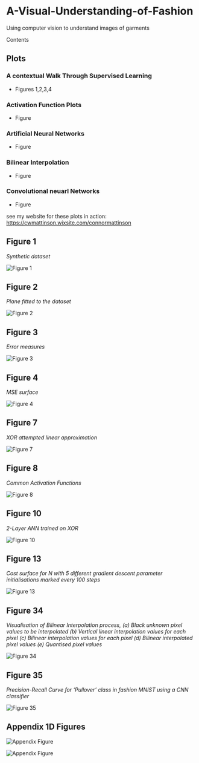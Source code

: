 # A-Visual-Understanding-of-Fashion
Using computer vision to understand images of garments

Contents
## Plots
### A contextual Walk Through Supervised Learning
- Figures 1,2,3,4
### Activation Function Plots
- Figure
### Artificial Neural Networks 
- Figure
### Bilinear Interpolation
- Figure
### Convolutional neuarl Networks
- Figure

see my website for these plots in action:
https://cwmattinson.wixsite.com/connormattinson

## Figure 1
*Synthetic dataset*

![Figure 1](Figures/Fig1.gif?raw=true)

## Figure 2
*Plane fitted to the dataset*

![Figure 2](Figures/Fig2.gif?raw=true)

## Figure 3
*Error measures*

![Figure 3](Figures/Fig3.gif?raw=true)

## Figure 4
*MSE surface*

![Figure 4](Figures/Fig4.gif?raw=true)

## Figure 7
*XOR attempted linear approximation*

![Figure 7](Figures/Fig7.gif?raw=true)

## Figure 8
*Common Activation Functions*

![Figure 8](Figures/fig8.png?raw=true)

## Figure 10
*2-Layer ANN trained on XOR*

![Figure 10](Figures/Fig10.gif?raw=true)

## Figure 13
*Cost surface for N with 5 different gradient descent
parameter initialisations marked every 100 steps*

![Figure 13](Figures/Fig13.gif?raw=true)

## Figure 34
*Visualisation of Bilinear Interpolation process, (a) Black unknown pixel values to be interpolated
(b) Vertical linear interpolation values for each pixel (c) Bilinear interpolation values for each pixel
(d) Bilinear interpolated pixel values
(e) Quantised pixel values*

![Figure 34](Figures/fig34.png?raw=true)

## Figure 35
*Precision-Recall Curve for ‘Pullover’ class in fashion MNIST using a CNN classifier*

![Figure 35](Figures/fig35.png?raw=true)
## Appendix 1D Figures

![Appendix Figure](Figures/fashioncnn1.png?raw=true)

![Appendix Figure](Figures/fashioncnn2.png?raw=true)

